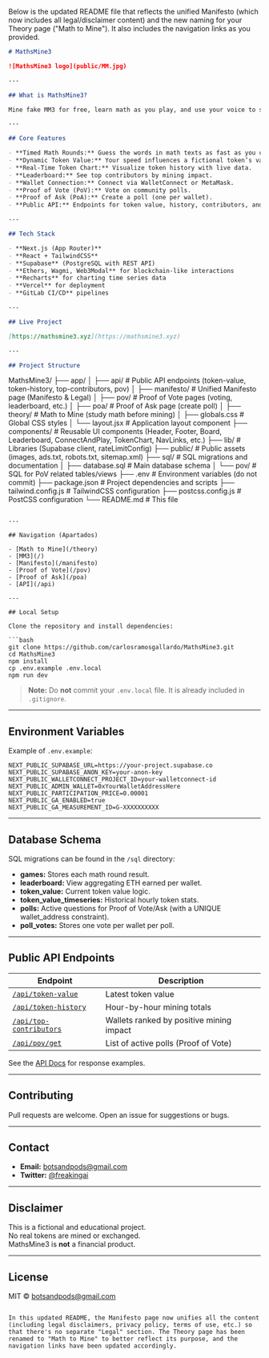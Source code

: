 Below is the updated README file that reflects the unified Manifesto (which now includes all legal/disclaimer content) and the new naming for your Theory page ("Math to Mine"). It also includes the navigation links as you provided.

```markdown
# MathsMine3

![MathsMine3 logo](public/MM.jpg)

---

## What is MathsMine3?

Mine fake MM3 for free, learn math as you play, and use your voice to shape the community and the world through votes and polls.

---

## Core Features

- **Timed Math Rounds:** Guess the words in math texts as fast as you can.
- **Dynamic Token Value:** Your speed influences a fictional token’s value.
- **Real-Time Token Chart:** Visualize token history with live data.
- **Leaderboard:** See top contributors by mining impact.
- **Wallet Connection:** Connect via WalletConnect or MetaMask.
- **Proof of Vote (PoV):** Vote on community polls.
- **Proof of Ask (PoA):** Create a poll (one per wallet).
- **Public API:** Endpoints for token value, history, contributors, and polls.

---

## Tech Stack

- **Next.js (App Router)**
- **React + TailwindCSS**
- **Supabase** (PostgreSQL with REST API)
- **Ethers, Wagmi, Web3Modal** for blockchain-like interactions
- **Recharts** for charting time series data
- **Vercel** for deployment
- **GitLab CI/CD** pipelines

---

## Live Project

[https://mathsmine3.xyz](https://mathsmine3.xyz)

---

## Project Structure

```
MathsMine3/
├── app/
│   ├── api/                  # Public API endpoints (token-value, token-history, top-contributors, pov)
│   ├── manifesto/            # Unified Manifesto page (Manifesto & Legal)
│   ├── pov/                  # Proof of Vote pages (voting, leaderboard, etc.)
│   ├── poa/                  # Proof of Ask page (create poll)
│   ├── theory/               # Math to Mine (study math before mining)
│   ├── globals.css           # Global CSS styles
│   └── layout.jsx            # Application layout component
├── components/               # Reusable UI components (Header, Footer, Board, Leaderboard, ConnectAndPlay, TokenChart, NavLinks, etc.)
├── lib/                      # Libraries (Supabase client, rateLimitConfig)
├── public/                   # Public assets (images, ads.txt, robots.txt, sitemap.xml)
├── sql/                      # SQL migrations and documentation
│   ├── database.sql          # Main database schema
│   └── pov/                  # SQL for PoV related tables/views
├── .env                      # Environment variables (do not commit)
├── package.json              # Project dependencies and scripts
├── tailwind.config.js        # TailwindCSS configuration
├── postcss.config.js         # PostCSS configuration
└── README.md                 # This file
```

---

## Navigation (Apartados)

- [Math to Mine](/theory)
- [MM3](/)
- [Manifesto](/manifesto)
- [Proof of Vote](/pov)
- [Proof of Ask](/poa)
- [API](/api)

---

## Local Setup

Clone the repository and install dependencies:

```bash
git clone https://github.com/carlosramosgallardo/MathsMine3.git
cd MathsMine3
npm install
cp .env.example .env.local
npm run dev
```

> **Note:** Do **not** commit your `.env.local` file. It is already included in `.gitignore`.

---

## Environment Variables

Example of `.env.example`:

```env
NEXT_PUBLIC_SUPABASE_URL=https://your-project.supabase.co
NEXT_PUBLIC_SUPABASE_ANON_KEY=your-anon-key
NEXT_PUBLIC_WALLETCONNECT_PROJECT_ID=your-walletconnect-id
NEXT_PUBLIC_ADMIN_WALLET=0xYourWalletAddressHere
NEXT_PUBLIC_PARTICIPATION_PRICE=0.00001
NEXT_PUBLIC_GA_ENABLED=true
NEXT_PUBLIC_GA_MEASUREMENT_ID=G-XXXXXXXXXX
```

---

## Database Schema

SQL migrations can be found in the `/sql` directory:

- **games:** Stores each math round result.
- **leaderboard:** View aggregating ETH earned per wallet.
- **token_value:** Current token value logic.
- **token_value_timeseries:** Historical hourly token stats.
- **polls:** Active questions for Proof of Vote/Ask (with a UNIQUE wallet_address constraint).
- **poll_votes:** Stores one vote per wallet per poll.

---

## Public API Endpoints

| Endpoint                                | Description                                           |
|-----------------------------------------|-------------------------------------------------------|
| [`/api/token-value`](https://mathsmine3.xyz/api/token-value)        | Latest token value                                    |
| [`/api/token-history`](https://mathsmine3.xyz/api/token-history)        | Hour-by-hour mining totals                            |
| [`/api/top-contributors`](https://mathsmine3.xyz/api/top-contributors)  | Wallets ranked by positive mining impact              |
| [`/api/pov/get`](https://mathsmine3.xyz/api/pov/get)                    | List of active polls (Proof of Vote)                  |

See the [API Docs](https://mathsmine3.xyz/api) for response examples.

---

## Contributing

Pull requests are welcome. Open an issue for suggestions or bugs.

---

## Contact

- **Email:** botsandpods@gmail.com  
- **Twitter:** [@freakingai](https://x.com/freakingai)

---

## Disclaimer

This is a fictional and educational project.  
No real tokens are mined or exchanged.  
MathsMine3 is **not** a financial product.

---

## License

MIT © [botsandpods@gmail.com](https://github.com/carlosramosgallardo)
```

In this updated README, the Manifesto page now unifies all the content (including legal disclaimers, privacy policy, terms of use, etc.) so that there's no separate "Legal" section. The Theory page has been renamed to "Math to Mine" to better reflect its purpose, and the navigation links have been updated accordingly.
